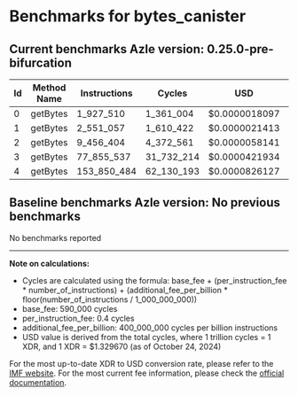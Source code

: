 # Benchmarks for bytes_canister

## Current benchmarks Azle version: 0.25.0-pre-bifurcation

| Id  | Method Name | Instructions | Cycles     | USD           | USD/Million Calls |
| --- | ----------- | ------------ | ---------- | ------------- | ----------------- |
| 0   | getBytes    | 1_927_510    | 1_361_004  | $0.0000018097 | $1.80             |
| 1   | getBytes    | 2_551_057    | 1_610_422  | $0.0000021413 | $2.14             |
| 2   | getBytes    | 9_456_404    | 4_372_561  | $0.0000058141 | $5.81             |
| 3   | getBytes    | 77_855_537   | 31_732_214 | $0.0000421934 | $42.19            |
| 4   | getBytes    | 153_850_484  | 62_130_193 | $0.0000826127 | $82.61            |

## Baseline benchmarks Azle version: No previous benchmarks

No benchmarks reported

---

**Note on calculations:**

-   Cycles are calculated using the formula: base_fee + (per_instruction_fee \* number_of_instructions) + (additional_fee_per_billion \* floor(number_of_instructions / 1_000_000_000))
-   base_fee: 590_000 cycles
-   per_instruction_fee: 0.4 cycles
-   additional_fee_per_billion: 400_000_000 cycles per billion instructions
-   USD value is derived from the total cycles, where 1 trillion cycles = 1 XDR, and 1 XDR = $1.329670 (as of October 24, 2024)

For the most up-to-date XDR to USD conversion rate, please refer to the [IMF website](https://www.imf.org/external/np/fin/data/rms_sdrv.aspx).
For the most current fee information, please check the [official documentation](https://internetcomputer.org/docs/current/developer-docs/gas-cost#execution).
